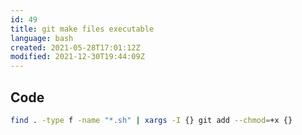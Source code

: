 ```yaml
---
id: 49
title: git make files executable
language: bash
created: 2021-05-28T17:01:12Z
modified: 2021-12-30T19:44:09Z
---
```


## Code

```bash
find . -type f -name "*.sh" | xargs -I {} git add --chmod=+x {}
```

<!-- end -->

